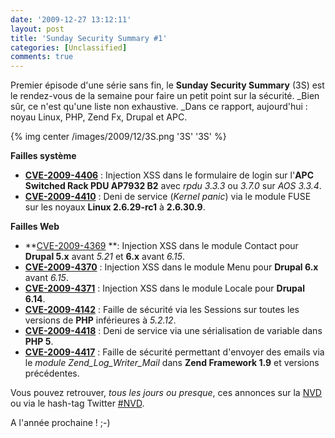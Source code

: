 ```yaml
---
date: '2009-12-27 13:12:11'
layout: post
title: 'Sunday Security Summary #1'
categories: [Unclassified]
comments: true
---
```


Premier épisode d'une série sans fin, le **Sunday Security Summary** (3S) est le rendez-vous de la semaine pour faire un petit point sur la sécurité. _Bien sûr, ce n'est qu'une liste non exhaustive. _Dans ce rapport, aujourd'hui : noyau Linux, PHP, Zend Fx, Drupal et APC.

{% img center /images/2009/12/3S.png '3S' '3S' %}

**Failles système**
	
  * **[CVE-2009-4406](http://ow.ly/PlvP)** : Injection XSS dans le formulaire de login sur l'**APC Switched Rack PDU AP7932 B2** avec _rpdu 3.3.3_ ou _3.7.0_ sur _AOS 3.3.4_.
  * **[CVE-2009-4410](http://ow.ly/PWPo)** : Deni de service (_Kernel panic_) via le module FUSE sur les noyaux **Linux 2.6.29-rc1** à **2.6.30.9**.

**Failles Web**
	
  * **[CVE-2009-4369](http://ow.ly/OvTM) **: Injection XSS dans le module Contact pour **Drupal 5.x** avant _5.21_ et **6.x** avant _6.15_.
  * **[CVE-2009-4370](http://ow.ly/OvRY)** : Injection XSS dans le module Menu pour **Drupal 6.x** avant _6.15_.
  * **[CVE-2009-4371](http://ow.ly/OvSU)** : Injection XSS dans le module Locale pour **Drupal 6.14**.
  * **[CVE-2009-4142](http://ow.ly/OvQ2)** : Faille de sécurité via les Sessions sur toutes les versions de **PHP** inférieures à _5.2.12_.
  * **[CVE-2009-4418](http://ow.ly/PWQ4)** : Deni de service via une sérialisation de variable dans **PHP 5**.
  * **[CVE-2009-4417](http://ow.ly/PWQK)** : Faille de sécurité permettant d'envoyer des emails via le *module Zend_Log_Writer_Mail* dans **Zend Framework 1.9** et versions précédentes.

Vous pouvez retrouver, _tous les jours ou presque_, ces annonces sur la [NVD](http://web.nvd.nist.gov/) ou via le hash-tag Twitter [#NVD](http://search.twitter.com/search?q=%23NVD).

A l'année prochaine ! ;-)
